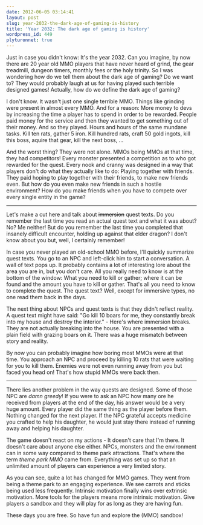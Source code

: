 ```yaml
---
date: 2012-06-05 03:14:41
layout: post
slug: year-2032-the-dark-age-of-gaming-is-history
title: 'Year 2032: The dark age of gaming is history'
wordpress_id: 449
plyturonnet: true
---
```


Just in case you didn't know: It's the year 2032.
Can you imagine, by now there are 20 year old MMO players that have never heard of grind, the gear treadmill, dungeon timers, monthly fees or the holy trinity.
So I was wondering how do we tell them about the dark age of gaming? Do we want to? They would probably laugh at us for having played such terrible designed games!
Actually, how do we define the dark age of gaming? 

I don't know. It wasn't just one single terrible MMO. Things like grinding were present in almost every MMO. And for a reason: More money to devs by increasing the time a player has to spend in order to be rewarded.
People paid money for the service and then they wanted to get something out of their money. And so they played. Hours and hours of the same mundane tasks. Kill ten rats, gather 5 iron. Kill hundred rats, craft 50 gold ingots, kill this boss, aquire that gear, kill the next boss, ...

And the worst thing? They were not alone. MMOs being MMOs at that time, they had competitors! Every monster presented a competition as to who got rewarded for the quest. Every nook and cranny was designed in a way that players don't do what they actually like to do: Playing together with friends. They paid hoping to play together with their friends, to make new friends even. But how do you even make new friends in such a hostile environment? How do you make friends when you have to compete over every single entity in the game?

<!--![Sylvari concept art](http://plyturon.net/wp-content/uploads/2012/03/blog_article_banner4.png)-->

---

Let's make a cut here and talk about <del>immersion</del> quest texts. Do you remember the last time you read an actual quest text and what it was about? No? Me neither! But do you remember the last time you completed that insanely difficult encounter, holding up against that elder dragon? I don't know about you but, well, I certainly remember! 

In case you never played an old-school MMO before, I'll quickly summarize quest texts. You go to an NPC and left-click him to start a conversation. A wall of text pops up. It probably contains a lot of interesting lore about the area you are in, but you don't care. All you really need to know is at the bottom of the window: What you need to kill or gather; where it can be found and the amount you have to kill or gather. That's all you need to know to complete the quest. The quest text? Well, except for immersive types, no one read them back in the days. 

The next thing about NPCs and quest texts is that they didn't reflect reality. A quest text might have said: "Go kill 10 boars for me, they constantly break into my house and destroy the interior." - Here's where immersion breaks. They are not actually breaking into the house. You are presented with a plain field with grazing boars on it. There was a huge mismatch between story and reality. 

By now you can probably imagine how boring most MMOs were at that time. You approach an NPC and proceed by killing 10 rats that were waiting for you to kill them. Enemies were not even running away from you but faced you head on! That's how stupid MMOs were back then.

<!--![Trebuchets](http://plyturon.net/wp-content/uploads/2012/03/blog_article_banner9.png)-->

---

There lies another problem in the way quests are designed. Some of those NPC are _damn greedy_! If you were to ask an NPC how many ore he received from players at the end of the day, his answer would be a very huge amount. Every player did the same thing as the player before them. Nothing changed for the next player. If the NPC grateful accepts medicine you crafted to help his daughter, he would just stay there instead of running away and helping his daughter. 

The game doesn't react on my actions - It doesn't care that I'm there. It doesn't care about anyone else either. NPCs, monsters and the environment can in some way compared to theme park attractions. That's where the term _theme park MMO_ came from. Everything was set up so that an unlimited amount of players can experience a very limited story.  

As you can see, quite a lot has changed for MMO games. They went from being a theme park to an engaging experience. We see carrots and sticks being used less frequently. Intrinsic motivation finally wins over extrinsic motivation. More tools for the players means more intrinsic motivation. Give players a sandbox and they will play for as long as they are having fun.

These days you are free. So have fun and explore the (MMO) sandbox!
